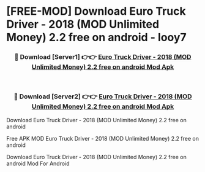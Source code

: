 # [FREE-MOD] Download Euro Truck Driver - 2018 (MOD Unlimited Money) 2.2 free on android - looy7


<div align="center">
<h3>🔴 Download [Server1] 👉👉 <a href="https://apk-comot.site?title=Euro_Truck_Driver_-_2018_(MOD_Unlimited_Money)_2.2_free_on_android">Euro Truck Driver - 2018 (MOD Unlimited Money) 2.2 free on android Mod Apk</a></h3><br>

<h3>🔴 Download [Server2] 👉👉 <a href="https://apk-comot.site?title=Euro_Truck_Driver_-_2018_(MOD_Unlimited_Money)_2.2_free_on_android">Euro Truck Driver - 2018 (MOD Unlimited Money) 2.2 free on android Mod Apk</a></h3>
</div>



Download Euro Truck Driver - 2018 (MOD Unlimited Money) 2.2 free on android 

Free APK MOD Euro Truck Driver - 2018 (MOD Unlimited Money) 2.2 free on android 

Download Euro Truck Driver - 2018 (MOD Unlimited Money) 2.2 free on android Mod For Android
